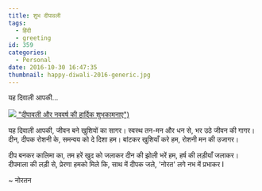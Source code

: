 ```yaml
---
title: शुभ दीपावली
tags:
  - हिंदी
  - greeting
id: 359
categories:
  - Personal
date: 2016-10-30 16:47:35
thumbnail: happy-diwali-2016-generic.jpg
---
```


यह दिवाली आपकी...

<!--more-->

[![][greetings] "दीपावली और नववर्ष की हार्दिक शुभकामनाए")][greetings]

यह दिवाली आपकी, जीवन बने खुशियों का सागर।
स्वस्थ तन-मन और धन से, भर उठे जीवन की गागर।
दीन, दीपक रोशनी के, समन्वय को दे दिशा हम।
बांटकर खुशियाँ करे हम, रोशनी मन की उजागर।

दीप बनकर कालिमा का, तम हरें खुद को जलाकर
दीन की झोली भरें हम, हर्ष की लड़ीयाँ जलाकर।
दीपमाला की लड़ी से, प्रेरणा हमको मिले कि,
साथ में दीपक जले, 'नोरत' लगे नभ में प्रभाकर I

~ नोरतन

[greetings]: शुभ-दीपावली/happy-diwali-2016-generic.jpg
